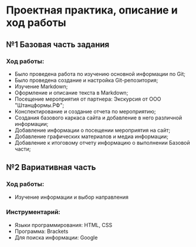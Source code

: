 # Проектная практика, описание и ход работы
## №1 Базовая часть задания
### Ход работы:
* Было проведена работа по изучению основной информации по Git;
* Было проведена создание и настройка Git-репозитория;
* Изучение Markdown;
* Оформление и описание текста в Markdown;
* Посещение мероприятия от партнера: Экскурсия от ООО "Штанцформы.РФ";
* Конспектирование и создание отчета по мероприятию;
* Создания базового каркаса сайта и добавление в него различной информации;
* Добавление информации о посещении мероприятия на сайт;
* Добавление графических материалов и медиа информации;
* Добавление к итоговому отчету информацию о выполнении Базовой части;
## №2 Вариативная часть
### Ход работы:
* Изучение информации и выбор направления
### Инструментарий:
* Языки программирования: HTML, CSS
* Программа: Brackets
* Для поиска информации: Google
